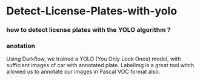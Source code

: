 # Detect-License-Plates-with-yolo
### how to detect license plates with the YOLO algorithm ?

### anotation
Using Darkflow, we trained a YOLO (You Only Look Once) model, with sufficient images of car with annotated plate. LabelImg is a great tool witch allowed us to annotate our images in Pascal VOC format also. 
